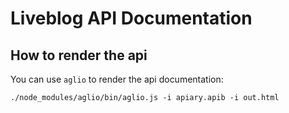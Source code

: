 # Liveblog API Documentation


## How to render the api

You can use `aglio` to render the api documentation:

    ./node_modules/aglio/bin/aglio.js -i apiary.apib -i out.html

